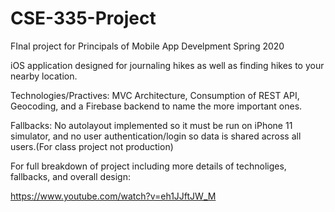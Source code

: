# CSE-335-Project
FInal project for Principals of Mobile App Develpment Spring 2020

iOS application designed for journaling hikes as well as finding hikes to your nearby location.

Technologies/Practives: MVC Architecture, Consumption of REST API, Geocoding, and a Firebase backend to name the more important ones. 

Fallbacks: No autolayout implemented so it must be run on iPhone 11 simulator, and no user authentication/login so data is shared across all users.(For class project not production)

For full breakdown of project including more details of technoliges, fallbacks, and overall design:

<https://www.youtube.com/watch?v=eh1JJftJW_M>
